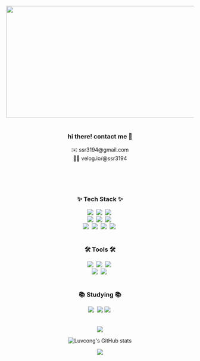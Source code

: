 <div align="center">



<br/>


<div>

<a href="https://www.gitanimals.org/en_US?utm_medium=image&utm_source=hunny9512&utm_content=farm">
<img
  src="https://render.gitanimals.org/farms/hunny9512"
  width="600"
  height="300"
/>
</a> 

<br/>
<br/>
<h3> hi there! contact me 🤍 </h3>
    ✉️ ssr3194@gmail.com <br/>
    ✍🏻 velog.io/@ssr3194
</div>

<br/>
<br/>
<br/>
<br/>



  
  <h3 align="center">✨ Tech Stack ✨</h3>
<div align="center">
  <img src="https://img.shields.io/badge/html5-E34F26.svg?style=for-the-badge&logo=html5&logoColor=white" />&nbsp
  <img src="https://img.shields.io/badge/styled--components-DB7093?style=for-the-badge&logo=styled-components&logoColor=ffd35b" />&nbsp
  <img src="https://img.shields.io/badge/css3-1572B6.svg?style=for-the-badge&logo=css3&logoColor=white" />&nbsp
</div>

<div align="center">
  <img src="https://img.shields.io/badge/typescript-007ACC.svg?style=for-the-badge&logo=typescript&logoColor=white" />&nbsp
  <img src="https://img.shields.io/badge/javascript-F7DF1E.svg?style=for-the-badge&logo=javascript&logoColor=20232a" />&nbsp
  <img src="https://img.shields.io/badge/react-20232a.svg?style=for-the-badge&logo=react&logoColor=61DAFB" />&nbsp
</div>

<div align="center">
  <img src="https://img.shields.io/badge/Next.js-000?logo=nextdotjs&logoColor=fff&style=for-the-badge" />&nbsp
  <img src="https://img.shields.io/badge/Java-ED8B00?style=for-the-badge&logo=openjdk&logoColor=white" />&nbsp
  <img src="https://img.shields.io/badge/oracle-DB7093?style=for-the-badge&logo=oracle&logoColor=ffd35b" />&nbsp
  <img src="https://img.shields.io/badge/PHP-777BB4?style=for-the-badge&logo=php&logoColor=white" />&nbsp
</div>

<br>

<h3 align="center">🛠 Tools 🛠</h3>
<div align="center">
  <img src="https://img.shields.io/badge/github-181717.svg?style=for-the-badge&logo=github&logoColor=white" />&nbsp
  <img src="https://img.shields.io/badge/Notion-F3F3F3.svg?style=for-the-badge&logo=notion&logoColor=black" />&nbsp
  <img src="https://img.shields.io/badge/git-F05033.svg?style=for-the-badge&logo=git&logoColor=white" />&nbsp
</div>

<div align="center">
  <img src="https://img.shields.io/badge/figma-F24E1E.svg?style=for-the-badge&logo=figma&logoColor=white" />&nbsp
  <img src="https://img.shields.io/badge/VSCode-2C2C32.svg?style=for-the-badge&logo=visual-studio-code&logoColor=22ABF3" />&nbsp
</div>

<br/>

<h3 align="center">📚 Studying 📚</h3>
<div align="center">
  <img src="https://img.shields.io/badge/Svelte-4A4A55?style=for-the-badge&logo=svelte&logoColor=FF3E00" />&nbsp
  <img src="https://img.shields.io/badge/Vue.js-35495E?style=for-the-badge&logo=vue.js&logoColor=4FC08D" />
  <img src="https://img.shields.io/badge/React_Native-20232A?style=for-the-badge&logo=react&logoColor=61DAFB" />&nbsp
</div>


  <br/>
  <br/>

  <div>
<img src="https://capsule-render.vercel.app/api?type=Waving&color=gradient&height=250&width=auto&section=header&text=Hyunny%20Codes%20💻&fontColor=ffffff&fontSize=55&animation=fadeIn&fontAlignY=55" />
</div>



<!--
**hunny9512/hunny9512** is a ✨ _special_ ✨ repository because its `README.md` (this file) appears on your GitHub profile.

Here are some ideas to get you started:

- 🔭 I’m currently working on ...
- 🌱 I’m currently learning ...
- 👯 I’m looking to collaborate on ...
- 🤔 I’m looking for help with ...
- 💬 Ask me about ...
- 📫 How to reach me: ...
- 😄 Pronouns: ...
- ⚡ Fun fact: ...
-->

![Luvcong's GitHub stats](https://github-readme-stats.vercel.app/api?username=hunny9512&count_private=true)




<img src="https://capsule-render.vercel.app/api?type=waving&color=gradient&height=150&section=footer" />

